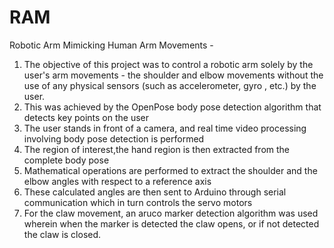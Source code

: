 # RAM
Robotic Arm Mimicking Human Arm Movements - 
1. The objective of this project was to control a robotic arm solely by the user's arm movements - the shoulder and elbow movements without
 the use of any physical sensors (such as accelerometer, gyro , etc.) by the user.
2. This was achieved by the OpenPose body pose detection algorithm that detects key points on the user
3. The user stands in front of a camera, and real time video processing involving body pose detection is performed
4. The region of interest,the hand region is then extracted from the complete body pose
5. Mathematical operations are performed to extract the shoulder and the elbow angles with respect to a reference axis
6. These calculated angles are then sent to Arduino through serial communication which in turn controls the servo motors
7. For the claw movement, an aruco marker detection algorithm was used wherein when the marker is detected the claw opens, or if not
 detected the claw is closed.
